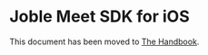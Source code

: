 # Joble Meet SDK for iOS

This document has been moved to [The Handbook](https://jitsi.github.io/handbook/docs/dev-guide/dev-guide-ios-sdk).
